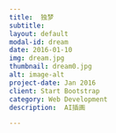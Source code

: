```yaml
---
title:  独梦
subtitle:  
layout: default
modal-id: dream
date: 2016-01-10
img: dream.jpg
thumbnail: dream0.jpg
alt: image-alt
project-date: Jan 2016
client: Start Bootstrap
category: Web Development
description:  AI插画

---
```

